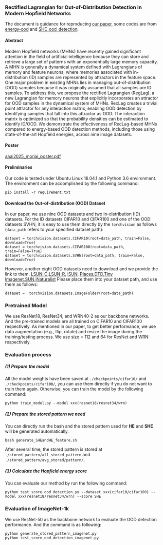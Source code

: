 ### Rectified Lagrangian for Out-of-Distribution Detection in Modern Hopfield Networks

The document is guidance for reproducing [our paper](https://www.arxiv.org/abs/2502.14003), some codes are from [energy-ood](https://github.com/wetliu/energy_ood) and [SHE_ood_detection](https://github.com/zjs975584714/SHE_ood_detection).

#### Abstract
Modern Hopfield networks (MHNs) have recently gained significant attention in the field of artificial intelligence because they can store and retrieve a large set of patterns with an exponentially large memory capacity.
A MHN is generally a dynamical system defined with Lagrangians of memory and feature neurons,
where memories associated with in-distribution (ID) samples are represented by attractors in the feature space.
One major problem in existing MHNs lies in managing out-of-distribution (OOD) samples because it was originally assumed that all samples are ID samples.
To address this, we propose the rectified Lagrangian
(RegLag), a new Lagrangian for memory neurons
that explicitly incorporates an attractor for OOD samples in the dynamical system of MHNs.
RecLag creates a trivial point attractor for any interaction matrix, enabling OOD detection by identifying samples that fall into this attractor as OOD. 
The interaction matrix is optimized so that the probability densities can be estimated to identify ID/OOD.
We demonstrate the effectiveness of RecLag-based MHNs compared to energy-based OOD detection methods, including those using state-of-the-art Hopfield energies, across nine image datasets.

#### Poster
[aaai2025_moriai_poster.pdf](https://github.com/user-attachments/files/18947439/aaai2025_moriai_poster.pdf)


#### Preliminaries
Our code is tested under Ubuntu Linux 18.04.1 and Python 3.6 environment. The environment can be accomplished by the following command:
```
pip install -r requirement.txt
```

#### Download the Out-of-distribution (OOD) Dataset
In our paper, we use nine OOD datasets and two In-distribution (ID) datasets.
 For the ID datasets CIFAR10 and CIFAR100 and one of the OOD datasets SVHN, it is easy to use them directly by the ```torchvision``` as follows (```data_path``` refers to your specified dataset path):
```
dataset = torchvision.datasets.CIFAR10(root=data_path, train=False, download=True)
dataset = torchvision.datasets.CIFAR100(root=data_path, train=False=True)
dataset = torchvision.datasets.SVHN(root=data_path, train=False, download=True)
```
However, another eight OOD datasets need to download and we provide the link to them.
[LSUN-C](https://www.dropbox.com/s/fhtsw1m3qxlwj6h/LSUN.tar.gz),[LSUN-R](https://www.dropbox.com/s/moqh2wh8696c3yl/LSUN_resize.tar.gz), [iSUN](https://www.dropbox.com/s/ssz7qxfqae0cca5/iSUN.tar.gz), [Places](http://pages.cs.wisc.edu/~huangrui/imagenet_ood_dataset/),[DTD](https://www.robots.ox.ac.uk/~vgg/data/dtd/),[Tiny Imagenet](https://www.dropbox.com/s/kp3my3412u5k9rl/Imagenet_resize.tar.gz),[SUN](http://pages.cs.wisc.edu/~huangrui/imagenet_ood_dataset/),[iNaturalist](http://pages.cs.wisc.edu/~huangrui/imagenet_ood_dataset/)
Please place them into your dataset path, and use them as follows:
```
dataset =  torchvision.datasets.ImageFolder(root=data_path)
```
### Pretrained Model
We use ResNet18, ResNet34, and WRN40-2 as our backbone networks. And the pre-trained models are all trained on CIFAR10 and CIFAR100 respectively.  As mentioned in our paper, to get better performance, we use data augmentation (e.g., flip, rotate) and resize the image during the training/testing process. We use size = 112 and 64 for ResNet and WRN respectively.

### Evaluation process
##### (1) Prepare the model
All the model weights have been saved at ```./checkpoints/cifar10/``` and ```./checkpoints/cifar100/```, you can use them directly if you do not want to train them again.
Otherwise, you can train the model by the following command:
```
python train_model.py --model xxx(resnet18/resnet34/wrn)
```
##### (2) Prepare the stored pattern we need
You can directly run the bash and the stored pattern used for **HE** and **SHE** will be generated automatically.
```
bash generate_SHEandHE_feature.sh
```
After several time, the stored pattern is stored at ```./stored_pattern/all_stored_pattern``` and ```./stored_pattern/avg_stored/pattern/```.

##### (3) Calculate the Hopfield energy score
You can evaluate our method by run the following command:
```
python test_score_ood_detection.py --dataset xxx(cifar10/cifar100) --model xxx(resnet18/resnet34/wrn) --score SHE
```
### Evaluation of ImageNet-1k
We use ResNet-50 as the backbone network to evaluate the OOD detection performance. And the command is as following:
```
python generate_stored_pattern_imagenet.py
python test_score_ood_detection_imagenet.py
```
